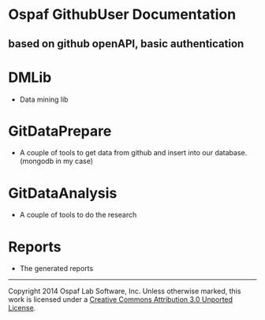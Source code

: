 # Ospaf GithubUser Documentation

## based on github openAPI, basic authentication

# DMLib
- Data mining lib

# GitDataPrepare
- A couple of tools to get data from github and insert into our database. (mongodb in my case)

# GitDataAnalysis
- A couple of tools to do the research

# Reports
- The generated reports

- - -
Copyright 2014 Ospaf Lab Software, Inc. Unless otherwise marked, this work is licensed under a [Creative Commons Attribution 3.0 Unported License](http://creativecommons.org/licenses/by/3.0/).
